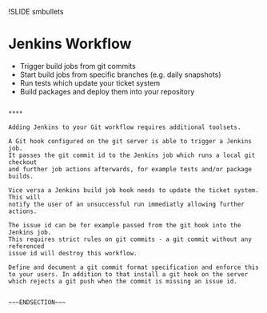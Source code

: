 !SLIDE smbullets
# Jenkins Workflow

* Trigger build jobs from git commits
* Start build jobs from specific branches (e.g. daily snapshots)
* Run tests which update your ticket system
* Build packages and deploy them into your repository


~~~SECTION:handouts~~~

****

Adding Jenkins to your Git workflow requires additional toolsets.

A Git hook configured on the git server is able to trigger a Jenkins job.
It passes the git commit id to the Jenkins job which runs a local git checkout
and further job actions afterwards, for example tests and/or package builds.

Vice versa a Jenkins build job hook needs to update the ticket system. This will
notify the user of an unsuccessful run immediatly allowing further actions.

The issue id can be for example passed from the git hook into the Jenkins job.
This requires strict rules on git commits - a git commit without any referenced
issue id will destroy this workflow.

Define and document a git commit format specification and enforce this
to your users. In addition to that install a git hook on the server
which rejects a git push when the commit is missing an issue id.


~~~ENDSECTION~~~


